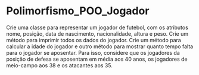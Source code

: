 # Polimorfismo_POO_Jogador
Crie uma classe para representar um jogador de futebol, com os atributos nome, posição, data de nascimento, nacionalidade, altura e peso. Crie um método para imprimir todos os dados do jogador. Crie um método para calcular a idade do jogador e outro método para mostrar quanto tempo falta para o jogador se aposentar. Para isso, considere que os jogadores da posição de defesa se aposentam em média aos 40 anos, os jogadores de meio-campo aos 38 e os atacantes aos 35.
